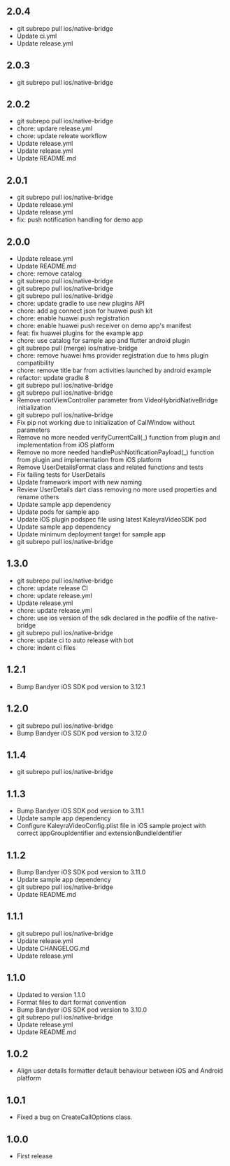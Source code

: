 ## 2.0.4

- git subrepo pull ios/native-bridge
- Update ci.yml
- Update release.yml

## 2.0.3

- git subrepo pull ios/native-bridge

## 2.0.2

- git subrepo pull ios/native-bridge
- chore: updare release.yml
- chore: update releate workflow
- Update release.yml
- Update release.yml
- Update README.md

## 2.0.1

- git subrepo pull ios/native-bridge
- Update release.yml
- Update release.yml
- fix: push notification handling for demo app

## 2.0.0

- Update release.yml
- Update README.md
- chore: remove catalog
- git subrepo pull ios/native-bridge
- git subrepo pull ios/native-bridge
- git subrepo pull ios/native-bridge
- chore: update gradle to use new plugins API
- chore: add ag connect json for huawei push kit
- chore: enable huawei push registration
- chore: enable huawei push receiver on demo app's manifest
- feat: fix huawei plugins for the example app
- chore: use catalog for sample app and flutter android plugin
- git subrepo pull (merge) ios/native-bridge
- chore: remove huawei hms provider registration due to hms plugin compatibility
- chore: remove title bar from activities launched by android example
- refactor: update gradle 8
- git subrepo pull ios/native-bridge
- git subrepo pull ios/native-bridge
- Remove rootViewController parameter from VideoHybridNativeBridge initialization
- git subrepo pull ios/native-bridge
- Fix pip not working due to initialization of CallWindow without parameters
- Remove no more needed verifyCurrentCall(_) function from plugin and implementation from iOS platform
- Remove no more needed handlePushNotificationPayload(_) function from plugin and implementation from iOS platform
- Remove UserDetailsFormat class and related functions and tests
- Fix failing tests for UserDetails
- Update framework import with new naming
- Review UserDetails dart class removing no more used properties and rename others
- Update sample app dependency
- Update pods for sample app
- Update iOS plugin podspec file using latest KaleyraVideoSDK pod
- Update sample app dependency
- Update minimum deployment target for sample app
- git subrepo pull ios/native-bridge

## 1.3.0

- git subrepo pull ios/native-bridge
- chore: update release CI
- chore: update release.yml
- Update release.yml
- chore: update release.yml
- chore: use ios version of the sdk declared in the podfile of the native-bridge
- git subrepo pull ios/native-bridge
- chore: update ci to auto release with bot
- chore: indent ci files

## 1.2.1

- Bump Bandyer iOS SDK pod version to 3.12.1

## 1.2.0

- git subrepo pull ios/native-bridge
- Bump Bandyer iOS SDK pod version to 3.12.0

## 1.1.4

- git subrepo pull ios/native-bridge

## 1.1.3

- Bump Bandyer iOS SDK pod version to 3.11.1
- Update sample app dependency
- Configure KaleyraVideoConfig.plist file in iOS sample project with correct appGroupIdentifier and extensionBundleIdentifier

## 1.1.2

- Bump Bandyer iOS SDK pod version to 3.11.0
- Update sample app dependency
- git subrepo pull ios/native-bridge
- Update README.md

## 1.1.1

- git subrepo pull ios/native-bridge
- Update release.yml
- Update CHANGELOG.md
- Update release.yml

## 1.1.0

- Updated to version 1.1.0
- Format files to dart format convention
- Bump Bandyer iOS SDK pod version to 3.10.0
- git subrepo pull ios/native-bridge
- Update release.yml
- Update README.md

## 1.0.2

- Align user details formatter default behaviour between iOS and Android platform 

## 1.0.1

- Fixed a bug on CreateCallOptions class.

## 1.0.0

- First release
